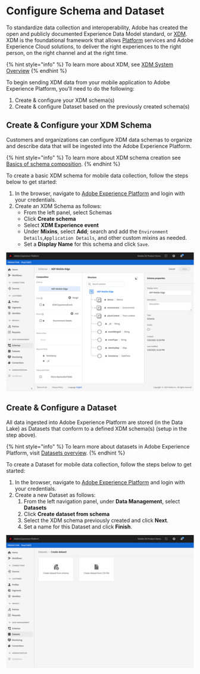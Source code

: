 # Configure Schema and Dataset

To standardize data collection and interoperability, Adobe has created the open and publicly documented Experience Data Model standard, or [XDM](https://experienceleague.adobe.com/docs/experience-platform/xdm/home.html). XDM is the foundational framework that allows [Platform](https://experienceleague.adobe.com/docs/experience-platform/landing/home.html) services and Adobe Experience Cloud solutions, to deliver the right experiences to the right person, on the right channel and at the right time.

{% hint style="info" %}
To learn more about XDM, see [XDM System Overview](https://experienceleague.adobe.com/docs/experience-platform/xdm/home.html)
{% endhint %}

To begin sending XDM data from your mobile application to Adobe Experience Platform, you'll need to do the following:

1. Create & configure your XDM schema\(s\)
2. Create & configure Dataset based on the previously created schema\(s\)

## Create & Configure your XDM Schema

Customers and organizations can configure XDM data schemas to organize and describe data that will be ingested into the Adobe Experience Platform. 

{% hint style="info" %}
To learn more about XDM schema creation see [Basics of schema composition](https://experienceleague.adobe.com/docs/experience-platform/xdm/schema/composition.html).
{% endhint %}

To create a basic XDM schema for mobile data collection, follow the steps below to get started:

1. In the browser, navigate to [Adobe Experience Platform](https://experience.adobe.com/platform) and login with your credentials.
2. Create an XDM Schema as follows:
   * From the left panel, select Schemas
   * Click **Create schema**
   * Select **XDM Experience event**
   * Under **Mixins**, select **Add**; search and add the `Environment Details`,`Application Details`, and other custom mixins as needed.
   * Set a **Display Name** for this schema and click `Save`.

![Schema Creation in Adobe Experience Platform](../.gitbook/assets/AEP_Edge_CreateXDMSchema.png)

## Create & Configure a Dataset

All data ingested into Adobe Experience Platform are stored \(in the Data Lake\) as Datasets that conform to a defined XDM schema\(s\) \(setup in the step above\).

{% hint style="info" %}
To learn more about datasets in Adobe Experience Platform, visit [Datasets overview](https://experienceleague.adobe.com/docs/experience-platform/catalog/datasets/overview.html).
{% endhint %}

To create a Dataset for mobile data collection, follow the steps below to get started:

1. In the browser, navigate to [Adobe Experience Platform](https://experience.adobe.com/platform) and login with your credentials.
2. Create a new Dataset as follows:
   1. From the left navigation panel, under **Data Management**, select **Datasets**
   2. Click **Create dataset from schema**
   3. Select the XDM schema previously created and click **Next**.
   4. Set a name for this Dataset and click **Finish**.

![Dataset Creation in Adobe Experience Platform](../.gitbook/assets/AEP_Edge_CreateDatasetfromSchema.png)

